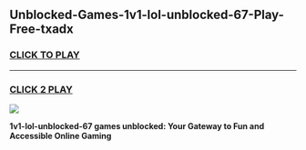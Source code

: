
## Unblocked-Games-1v1-lol-unblocked-67-Play-Free-txadx
<h3>
<a href="https://premium76.site?title=1v1-lol-unblocked-67&ref=23A">CLICK TO PLAY</a></h3>
<hr>

<h3>
<a href="https://premium76.site?title=1v1-lol-unblocked-67&ref=23A">CLICK 2 PLAY</a>
  
</h3>

<a href="https://premium76.site?title=1v1-lol-unblocked-67&ref=23A"><img src="https://clearcache.store/games.png"></a>


**1v1-lol-unblocked-67 games unblocked: Your Gateway to Fun and Accessible Online Gaming**
